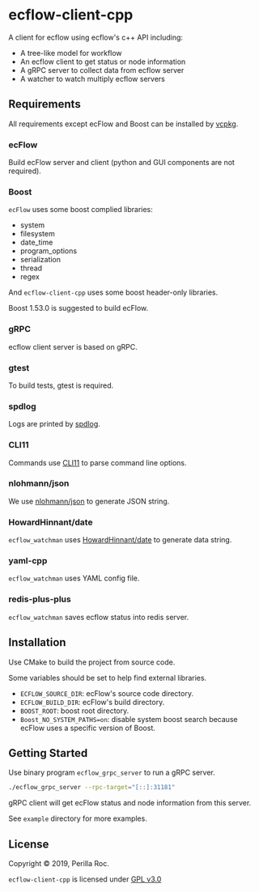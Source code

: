 # ecflow-client-cpp

A client for ecflow using ecflow's c++ API including:

- A tree-like model for workflow
- An ecflow client to get status or node information
- A gRPC server to collect data from ecflow server
- A watcher to watch multiply ecflow servers

## Requirements

All requirements except ecFlow and Boost can be installed by [vcpkg](https://github.com/microsoft/vcpkg).

### ecFlow

Build ecFlow server and client 
(python and GUI components are not required).  

### Boost

`ecFlow` uses some boost complied libraries:

- system
- filesystem
- date_time
- program_options
- serialization
- thread
- regex

And `ecflow-client-cpp` uses some boost header-only libraries.

Boost 1.53.0 is suggested to build ecFlow.

### gRPC

ecflow client server is based on gRPC.

### gtest

To build tests, gtest is required.

### spdlog

Logs are printed by [spdlog](https://github.com/gabime/spdlog).

### CLI11

Commands use [CLI11](https://github.com/CLIUtils/CLI11) to parse command line options.

### nlohmann/json

We use [nlohmann/json](https://github.com/nlohmann/json) to generate JSON string.

### HowardHinnant/date

`ecflow_watchman` uses [HowardHinnant/date](https://github.com/HowardHinnant/date) to generate data string.

### yaml-cpp

`ecflow_watchman` uses YAML config file.

### redis-plus-plus

`ecflow_watchman` saves ecflow status into redis server.

## Installation

Use CMake to build the project from source code.

Some variables should be set to help find external libraries.

- `ECFLOW_SOURCE_DIR`: ecFlow's source code directory. 
- `ECFLOW_BUILD_DIR`: ecFlow's build directory.
- `BOOST_ROOT`: boost root directory.
- `Boost_NO_SYSTEM_PATHS=on`: disable system boost search because ecFlow uses a specific version of Boost.

## Getting Started

Use binary program `ecflow_grpc_server` to run a gRPC server.

```bash
./ecflow_grpc_server --rpc-target="[::]:31181"
```

gRPC client will get ecFlow status and node information from this server.

See `example` directory for more examples.

## License

Copyright &copy; 2019, Perilla Roc.

`ecflow-client-cpp` is licensed under [GPL v3.0](LICENSE.md)

